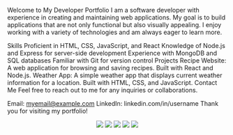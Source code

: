 Welcome to My Developer Portfolio
I am a software developer with experience in creating and maintaining web applications. My goal is to build applications that are not only functional but also visually appealing. I enjoy working with a variety of technologies and am always eager to learn more.

Skills
Proficient in HTML, CSS, JavaScript, and React
Knowledge of Node.js and Express for server-side development
Experience with MongoDB and SQL databases
Familiar with Git for version control
Projects
Recipe Website: A web application for browsing and saving recipes. Built with React and Node.js.
Weather App: A simple weather app that displays current weather information for a location. Built with HTML, CSS, and JavaScript.
Contact Me
Feel free to reach out to me for any inquiries or collaborations.

Email: myemail@example.com
LinkedIn: linkedin.com/in/username
Thank you for visiting my portfolio!
<p align="center">
  <img src="https://img.shields.io/badge/HTML-brightgreen" />
  <img src="https://img.shields.io/badge/CSS-blue" />
  <img src="https://img.shields.io/badge/JavaScript-yellow" />
  <img src="https://img.shields.io/badge/React-61DAFB" />
  <img src="https://img.shields.io/badge/Node.js-green" />
</p>